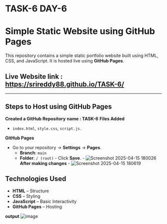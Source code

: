 # TASK-6 DAY-6
# Simple Static Website using GitHub Pages

This repository contains a simple static portfolio website built using HTML, CSS, and JavaScript. It is hosted live using **GitHub Pages**.

##  Live Website link : https://srireddy88.github.io/TASK-6/


---

##  Steps to Host using GitHub Pages

**Created a GitHub Repository**
**name : TASK-6**
**Files Added**
   - `index.html`, `style.css`, `script.js`.

**GitHub Pages**
   - Go to your repository → **Settings** → **Pages**.
     - **Branch**: `main`
     - **Folder**: `/ (root)`
    - Click **Save**.
    - ![Screenshot 2025-04-15 180026](https://github.com/user-attachments/assets/f440ae04-f1d3-4c57-8544-ed51ea6943ae)
**After making changes**
    - ![Screenshot 2025-04-15 180619](https://github.com/user-attachments/assets/ebe8f2c4-8842-47d8-ab6e-5f03338225c5)


## Technologies Used

- **HTML** – Structure
- **CSS** – Styling
- **JavaScript** – Basic Interactivity
- **GitHub Pages** – Hosting

**output**
  ![image](https://github.com/user-attachments/assets/e93aa9c0-549b-46a8-a770-a3991005bbe8)



